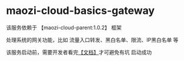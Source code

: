 # maozi-cloud-basics-gateway

该服务依赖于 【maozi-cloud-parent:1.0.2】 框架

处理系统的网关功能，比如 流量入口转发、黑白名单、限流、IP黑白名单 等

该服务启动前，需要开发者看完[【文档】](https://www.yuque.com/pengjinlong/maozi-cloud-parent)才可避免有坑 启动成功
